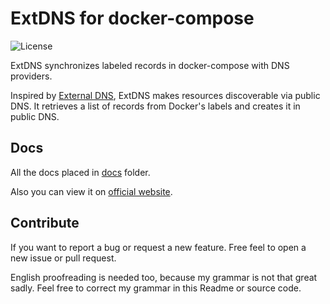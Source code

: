 # ExtDNS for docker-compose

![License](https://img.shields.io/github/license/dntsk/extdns)

ExtDNS synchronizes labeled records in docker-compose with DNS providers.

Inspired by [External DNS](https://github.com/kubernetes-sigs/external-dns), ExtDNS makes resources discoverable via public DNS. It retrieves a list of records from Docker's labels and creates it in public DNS.

## Docs

All the docs placed in [docs](https://github.com/dntsk/extdns/tree/master/docs) folder.

Also you can view it on [official website](https://extdns.dntsk.dev).

## Contribute

If you want to report a bug or request a new feature. Free feel to open a new issue or pull request.

English proofreading is needed too, because my grammar is not that great sadly. Feel free to correct my grammar in this Readme or source code.
